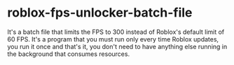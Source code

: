 # roblox-fps-unlocker-batch-file
It's a batch file that limits the FPS to 300 instead of Roblox's default limit of 60 FPS. It's a program that you must run only every time Roblox updates, you run it once and that's it, you don't need to have anything else running in the background that consumes resources.

